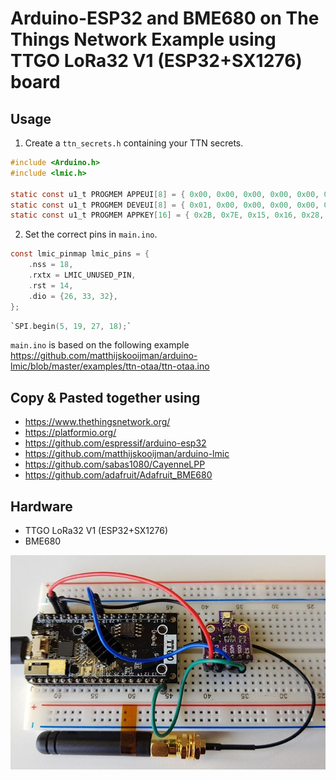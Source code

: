 # Arduino-ESP32 and BME680 on The Things Network Example using TTGO LoRa32 V1 (ESP32+SX1276) board

## Usage

 1. Create a `ttn_secrets.h` containing your TTN secrets.

``` C
#include <Arduino.h>
#include <lmic.h>

static const u1_t PROGMEM APPEUI[8] = { 0x00, 0x00, 0x00, 0x00, 0x00, 0x00, 0x00, 0x00 };
static const u1_t PROGMEM DEVEUI[8] = { 0x01, 0x00, 0x00, 0x00, 0x00, 0x00, 0x00, 0x00 };
static const u1_t PROGMEM APPKEY[16] = { 0x2B, 0x7E, 0x15, 0x16, 0x28, 0xAE, 0xD2, 0xA6, 0xAB, 0xF7, 0x15, 0x88, 0x09, 0xCF, 0x4F, 0x3C };
```
2. Set the correct pins in `main.ino`.

``` C
const lmic_pinmap lmic_pins = {
    .nss = 18,
    .rxtx = LMIC_UNUSED_PIN,
    .rst = 14,
    .dio = {26, 33, 32},
};
```
``` C
`SPI.begin(5, 19, 27, 18);`
``` 

`main.ino` is based on the following example https://github.com/matthijskooijman/arduino-lmic/blob/master/examples/ttn-otaa/ttn-otaa.ino

## Copy & Pasted together using
- https://www.thethingsnetwork.org/
- https://platformio.org/
- https://github.com/espressif/arduino-esp32
- https://github.com/matthijskooijman/arduino-lmic
- https://github.com/sabas1080/CayenneLPP
- https://github.com/adafruit/Adafruit_BME680

## Hardware
- TTGO LoRa32 V1 (ESP32+SX1276)
- BME680

![alt text](assets/20180329_142559.jpg)
